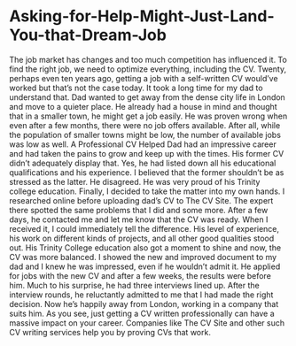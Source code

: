 # Asking-for-Help-Might-Just-Land-You-that-Dream-Job
The job market has changes and too much competition has influenced it. To find the right job, we need to optimize everything, including the CV. Twenty, perhaps even ten years ago, getting a job with a self-written CV would’ve worked but that’s not the case today. It took a long time for my dad to understand that.   Dad wanted to get away from the dense city life in London and move to a quieter place. He already had a house in mind and thought that in a smaller town, he might get a job easily. He was proven wrong when even after a few months, there were no job offers available.  After all, while the population of smaller towns might be low, the number of available jobs was low as well.   A Professional CV Helped  Dad had an impressive career and had taken the pains to grow and keep up with the times. His former CV didn’t adequately display that. Yes, he had listed down all his educational qualifications and his experience. I believed that the former shouldn’t be as stressed as the latter. He disagreed. He was very proud of his Trinity college education.   Finally, I decided to take the matter into my own hands. I researched online before uploading dad’s CV to The CV Site. The expert there spotted the same problems that I did and some more.  After a few days, he contacted me and let me know that the CV was ready. When I received it, I could immediately tell the difference.   His level of experience, his work on different kinds of projects, and all other good qualities stood out. His Trinity College education also got a moment to shine and now, the CV was more balanced. I showed the new and improved document to my dad and I knew he was impressed, even if he wouldn’t admit it.   He applied for jobs with the new CV and after a few weeks, the results were before him. Much to his surprise, he had three interviews lined up. After the interview rounds, he reluctantly admitted to me that I had made the right decision. Now he’s happily away from London, working in a company that suits him.  As you see, just getting a CV written professionally can have a massive impact on your career. Companies like The CV Site and other such CV writing services help you by proving CVs that work.  
